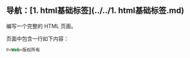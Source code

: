 ## 导航：[1. html基础标签](../../1. html基础标签.md)

编写一个完整的 HTML 页面。

页面中包含一行如下内容：

```html
©<Web>版权所有
```



